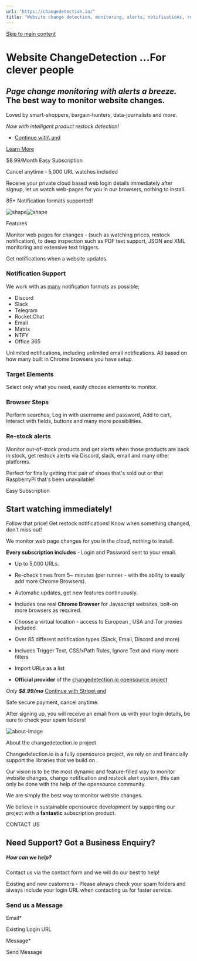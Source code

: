 ```yaml
---
url: "https://changedetection.io/"
title: "Website change detection, monitoring, alerts, notifications, restock alerts | changedetection.io"
---
```


[Skip to main content](https://changedetection.io/#main-content)

# Website ChangeDetection  ...For clever people

## _Page change monitoring with alerts a breeze._   The best way to monitor website changes.

Loved by smart-shoppers, bargain-hunters, data-journalists and more.

_Now with intelligent product restock detection!_

- [Continue with\\
    and](https://changedetection.io/checkout)

[Learn More](https://changedetection.io/#subscription)

$8.99/Month Easy Subscription


Cancel anytime ‐ 5,000 URL watches included

Receive your private cloud based web login details immediately after signup, let us watch web-pages for you in our browsers, nothing to install.


85+ Notification formats supported!


![shape](https://changedetection.io/themes/cdio/assets/images/hero/dotted-shape.svg)![shape](https://changedetection.io/themes/cdio/assets/images/hero/dotted-shape.svg)

Features

Monitor web pages for changes - (such as watching prices, restock notification), to deep inspection such as PDF text support, JSON and XML monitoring and extensive text triggers.


Get notifications when a website updates.

### Notification Support

We work with as [many](https://github.com/caronc/apprise) notification formats as possible;


- Discord
- Slack
- Telegram
- Rocket.Chat
- Email
- Matrix
- NTFY
- Office 365

Unlimited notifications, including unlimited email notifications. All based on how many built in Chrome browsers you have setup.

### Target Elements

Select only what you need, easily choose elements to monitor.


### Browser Steps

Perform searches, Log in with username and password, Add to cart, Interact with fields, buttons and many more possibilities.



### Re-stock alerts

Monitor out-of-stock products and get alerts when those products are back in stock, get restock alerts via Discord, slack, email and many other platforms.


Perfect for finally getting that pair of shoes that's sold out or that RaspberryPi that's been unavailable!


Easy Subscription

## Start watching immediately!

Follow that price! Get restock notifications! Know when something changed, don't miss out!

We monitor web page changes for you in the cloud, nothing to install.

**Every subscription includes** - Login and Password sent to your email.
- Up to 5,000 URLs.
- Re-check times from 5~ minutes (per runner - with the ability to easily add more Chrome Browsers).

- Automatic updates, get new features continuously.
- Includes one real **Chrome Browser** for Javascript websites, bolt-on more browsers as required.
- Choose a virtual location - access to European , USA and Tor proxies included.
- Over 85 different notification types (Slack, Email, Discord and more)
- Includes Trigger Text, CSS/xPath Rules, Ignore Text and many more filters
- Import URLs as a list
- **Official provider** of the [changedetection.io opensource project](https://github.com/dgtlmoon/changedetection.io)

_Only **$8.99/mo**_ [Continue with Stripe\\
and](https://changedetection.io/checkout)

Safe secure payment, cancel anytime.

After signing up, you will receive an email from us with your login details, be sure to check your spam folders!

![about-image](https://changedetection.io/themes/cdio/assets/images/about/about-image.svg)

About the changedetection.io project

Changedetection.io is a fully opensource project, we rely on and financially support the libraries that we build on .


Our vision is to be the most dynamic and feature-filled way to monitor website changes, change notification and restock alert system, this can only be done with the help of the opensource community.

We are simply the best way to monitor website changes.

We believe in sustainable opensource development by supporting our project with a **fantastic** subscription product.


CONTACT US

## Need Support?    Got a Business Enquiry?

##### How can we help?

Contact us via the contact form and we will do our best to help!

Existing and new customers - Please always check your spam folders and always include your
login URL when contacting us for faster service.

### Send us a Message

Email\*

Existing Login URL

Message\*

Send Message